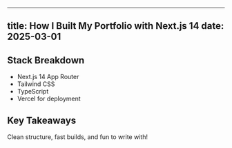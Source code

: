 
---
title: How I Built My Portfolio with Next.js 14
date: 2025-03-01
---

## Stack Breakdown

- Next.js 14 App Router  
- Tailwind CSS  
- TypeScript  
- Vercel for deployment  

## Key Takeaways

Clean structure, fast builds, and fun to write with!
